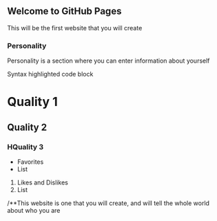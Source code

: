 ## Welcome to GitHub Pages

This will be the first website that you will create
### Personality

Personality is a section where you can enter information about yourself

Syntax highlighted code block

# Quality 1
## Quality 2
### HQuality 3

- Favorites
- List

1. Likes and Dislikes
2. List

/**This website is one that you will create, and will tell the whole world about who you are
